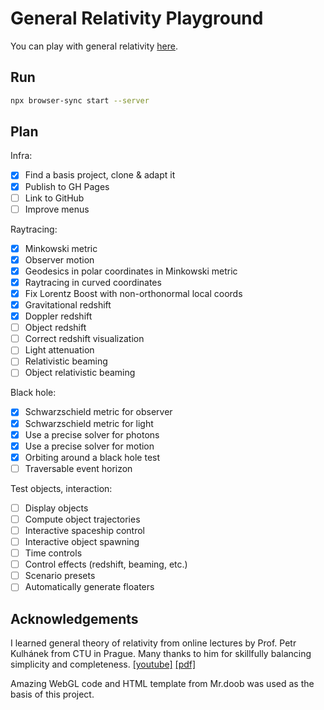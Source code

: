 # General Relativity Playground

You can play with general relativity [here](https://potocpav.github.io/general-relativity/).

## Run

```sh
npx browser-sync start --server
```

## Plan

Infra:

- [x] Find a basis project, clone & adapt it
- [x] Publish to GH Pages
- [ ] Link to GitHub
- [ ] Improve menus

Raytracing:

- [x] Minkowski metric
- [x] Observer motion
- [x] Geodesics in polar coordinates in Minkowski metric
- [x] Raytracing in curved coordinates
- [x] Fix Lorentz Boost with non-orthonormal local coords
- [x] Gravitational redshift
- [x] Doppler redshift
- [ ] Object redshift
- [ ] Correct redshift visualization
- [ ] Light attenuation
- [ ] Relativistic beaming
- [ ] Object relativistic beaming

Black hole:

- [x] Schwarzschield metric for observer
- [x] Schwarzschield metric for light
- [x] Use a precise solver for photons
- [x] Use a precise solver for motion
- [x] Orbiting around a black hole test
- [ ] Traversable event horizon

Test objects, interaction:

- [ ] Display objects
- [ ] Compute object trajectories
- [ ] Interactive spaceship control
- [ ] Interactive object spawning
- [ ] Time controls
- [ ] Control effects (redshift, beaming, etc.)
- [ ] Scenario presets
- [ ] Automatically generate floaters

## Acknowledgements

I learned general theory of relativity from online lectures by Prof. Petr Kulhánek from CTU in Prague. Many thanks to him for skillfully balancing simplicity and completeness. [[youtube]](https://www.youtube.com/playlist?list=PLYYRBJzen2aCH6Mipd2zGG01MRVQZQ_V2) [[pdf]](http://www.aldebaran.cz/studium/otr.pdf)

Amazing WebGL code and HTML template from Mr.doob was used as the basis of this project.
